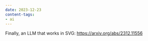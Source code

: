 ```yaml
---
date: 2023-12-23
content-tags:
- ai
---
```

Finally, an LLM that works in SVG: https://arxiv.org/abs/2312.11556
